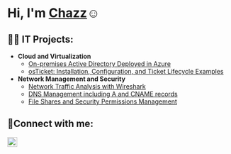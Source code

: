 <h1>Hi, I'm <a href="https://www.linkedin.com/in/chazz-c-382a75122">Chazz</a>☺</h1>

<h2>👨‍💻 IT Projects:</h2>


- <b>Cloud and Virtualization</b>
  - [On-premises Active Directory Deployed in Azure](https://github.com/00chazz/configure-ad)
  - [osTicket: Installation, Configuration, and Ticket Lifecycle Examples](https://github.com/00chazz/osticket-config)
- <b>Network Management and Security</b>
  - [Network Traffic Analysis with Wireshark](https://github.com/00chazz/wireshark-analysis)
  - [DNS Management including A and CNAME records](https://github.com/00chazz/dns-management/)
  - [File Shares and Security Permissions Management](https://github.com/00chazz/file-security)

<h2>🤳Connect with me:</h2>

[<img align="left" alt="Josh | LinkedIn" width="22px" src="https://cdn.jsdelivr.net/npm/simple-icons@v3/icons/linkedin.svg" />][linkedin]

[linkedin]: https://www.linkedin.com/in/chazz-c-382a75122
